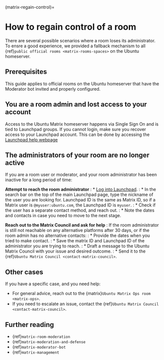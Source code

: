 (matrix-regain-control)=
# How to regain control of a room

There are several possible scenarios where a room loses its administrator.
To ensre a good experience, we provided a fallback mechanism to all {ref}`public official rooms <matrix-rooms-spaces>` on the Ubuntu homeserver.


## Prerequisites

This guide applies to official rooms on the Ubuntu homeserver that have the Moderator bot invited and properly configured.

## You are a room admin and lost access to your account

Access to the Ubuntu Matrix homeserver happens via Single Sign On and is tied to Launchpad groups.
If you cannot login, make sure you recover access to your Launchpad account.
This can be done by accessing the [Launchpad help webpage](https://help.launchpad.net/YourAccount)


## The administrators of your room are no longer active

If you are a room user or moderator, and your room administrator has been inactive for a long period of time:

**Attempt to reach the room administrator**
: * [Log into Launchpad](https://launchpad.net).
: * In the search bar on the top of the main Launchpad page, type the nickname of the user you are looking for. Launchpad ID is the same as Matrix ID, so if a Matrix user is `@myuser:ubuntu.com`, the Launchpad ID is `myuser`.
: * Check if the user has a separate contact method, and reach out.
: * Note the dates and contacts in case you need to move to the next stage.

**Reach out to the Matrix Council and ask for help**
: If the room administrator is still not reachable on any alternative platforms after 30 days, or if the room admin has no alternative contacts:
: * Provide the dates when you tried to make contact.
: * Save the matrix ID and Launchpad ID of the administrator you are trying to reach.
: * Draft a message to the Ubuntu Matrix Council with your issue and desired outcome.
: * Send it to the {ref}`Ubuntu Matrix Council <contact-matrix-council>`.


## Other cases

If you have a specific case, and you need help:
* For general advice, reach out to the {matrix}`Ubuntu Matrix Ops room <matrix-ops>`.
* If you need to escalate an issue, contact the {ref}`Ubuntu Matrix Council <contact-matrix-council>`.


## Further reading

* {ref}`matrix-room-moderation`
* {ref}`matrix-moderation-and-defense`
* {ref}`matrix-moderator-bot`
* {ref}`matrix-management`


